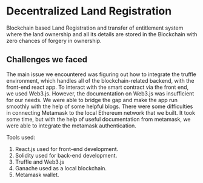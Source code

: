 # Decentralized Land Registration

Blockchain based Land Registration and transfer of entitlement system where the land ownership and all its details are stored in the Blockchain with zero chances of forgery in ownership.

## Challenges we faced
The main issue we encountered was figuring out how to integrate the truffle environment, which handles all of the blockchain-related backend, with the front-end react app. To interact with the smart contract via the front end, we used Web3.js. However, the documentation on Web3.js was insufficient for our needs. We were able to bridge the gap and make the app run smoothly with the help of some helpful blogs.
There were some difficulties in connecting Metamask to the local Ethereum network that we built. It took some time, but with the help of useful documentation from metamask, we were able to integrate the metamask authentication.

Tools used:
1. React.js used for front-end development.
2. Solidity used for back-end development.
3. Truffle and Web3.js
4. Ganache used as a local blockchain.
5. Metamask wallet.

